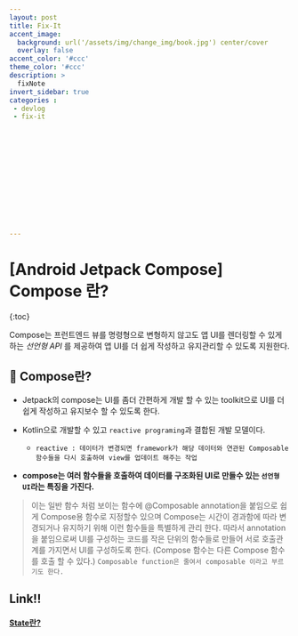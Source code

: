 ```yaml
---
layout: post
title: Fix-It
accent_image: 
  background: url('/assets/img/change_img/book.jpg') center/cover
  overlay: false
accent_color: '#ccc'
theme_color: '#ccc'
description: >
  fixNote
invert_sidebar: true
categories :
 - devlog
 - fix-it














---
```


# [Android Jetpack Compose] Compose 란?

{:toc}

Compose는 프런트엔드 뷰를 명령형으로 변형하지 않고도 앱 UI를 렌더링할 수 있게 하는 *선언형 API* 를 제공하여 앱 UI를 더 쉽게 작성하고 유지관리할 수 있도록 지원한다. 



## 📌 Compose란?

- Jetpack의 compose는 UI를 좀더 간편하게 개발 할 수 있는 toolkit으로 UI를 더 쉽게 작성하고 유지보수 할 수 있도록 한다.
- Kotlin으로 개발할 수 있고 `reactive programing`과 결합된 개발 모델이다.
  - `reactive : 데이터가 변경되면 framework가 해당 데이터와 연관된 Composable 함수들을 다시 호출하여 view를 업데이트 해주는 작업`

- **compose는 여러 함수들을 호출하여 데이터를 구조화된 UI로 만들수 있는 `선언형 UI`라는 특징을 가진다.**

> 이는 일반 함수 처럼 보이는 함수에 @Composable annotation을 붙임으로 쉽게 Compose용 함수로 지정할수 있으며 Compose는 시간이 경과함에 따라 변경되거나 유지하기 위해 이런 함수들을 특별하게 관리 한다. 따라서 annotation을 붙임으로써 UI를 구성하는 코드를 작은 단위의 함수들로 만들어 서로 호출관계를 가지면서 UI를 구성하도록 한다. (Compose 함수는 다른 Compose 함수를 호출 할 수 있다.)
>  `Composable function은 줄여서 composable 이라고 부르기도 한다.`



## Link!!

#### [State란?](https://softychoo.github.io/devlog/fix-it/2024-01-07-Compose-State/)

